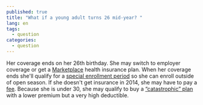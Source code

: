```yaml
---
published: true
title: "What if a young adult turns 26 mid-year? "
lang: en
tags: 
  - question
categories: 
  - question
---
```


Her coverage ends on her 26th birthday. She may switch to employer coverage or get a [Marketplace](/what-is-the-health-insurance-marketplace) health insurance plan. When her coverage ends she'll qualify for a [special enrollment period](/glossary/special-enrollment-period "glossary") so she can enroll outside of open season. If she doesn't get insurance in 2014, she may have to pay a [fee](/what-if-someone-doesnt-have-health-coverage-in-2014). Because she is under 30, she may qualify to buy a [“catastrophic” plan](/can-i-buy-a-catastrophic-plan) with a lower premium but a very high deductible.
